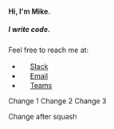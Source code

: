 #### Hi, I'm Mike.
##### I write code.

Feel free to reach me at:
- <img src="https://icon-library.com/images/slack-icon-png/slack-icon-png-21.jpg" width="16"/> [Slack](https://sncwebapps.slack.com/team/U4UVCTMJQ)
- <img src="https://icons.iconarchive.com/icons/carlosjj/microsoft-office-2013/256/Outlook-icon.png" width="16"/> [Email](mailto:miwilson@mirion.com)
- <img src="https://upload.wikimedia.org/wikipedia/commons/thumb/c/c9/Microsoft_Office_Teams_%282018%E2%80%93present%29.svg/1200px-Microsoft_Office_Teams_%282018%E2%80%93present%29.svg.png" width="16"/> [Teams](https://teams.microsoft.com/l/chat/0/0?users=miwilson@mirion.com)

Change 1
Change 2
Change 3

Change after squash
